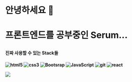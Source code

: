 <h1>안녕하세요 👋<h1>
  <p>프론트엔드를 공부중인 Serum...
    <h4>진짜 사용할 수 있는 Stack들<h4>
      <p>
<img alt="html5" src="https://img.shields.io/badge/-HTML5-E34F26?style=flat-square&logo=html5&logoColor=white" />
<img alt="css3" src="https://img.shields.io/badge/-CSS3-2018FF?style=flat-square&logo=CSS3&logoColor=white"/>
<img alt="Bootsrap" src="https://img.shields.io/badge/-Bootstrap-5749BE?style=flat-square&logo=Bootstrap&logoColor=white" />
<img alt="JavaScript" src="https://img.shields.io/badge/-JavaScript-430098??style=flat-square&logo=javascript&logoColor=white" />
<img alt="git" src="https://img.shields.io/badge/-Git-F05032?style=flat-square&logo=git&logoColor=white" />
<img alt ="react" src="https://img.shields.io/badge/-React-#61DAFB?style=flat-square&logo=react&logoColor=white">
 <br/>
<div>
  <img src="https://github-readme-stats.vercel.app/api?username=JUMTBOX&show_icons=true&theme=radical&card_width=400"/>
<!--
**JUMTBOX/JUMTBOX** is a ✨ _special_ ✨ repository because its `README.md` (this file) appears on your GitHub profile.

Here are some ideas to get you started:

- 🔭 I’m currently working on ...
- 🌱 I’m currently learning ...
- 👯 I’m looking to collaborate on ...
- 🤔 I’m looking for help with ...
- 💬 Ask me about ...
- 📫 How to reach me: ...
- 😄 Pronouns: ...
- ⚡ Fun fact: ...
-->
